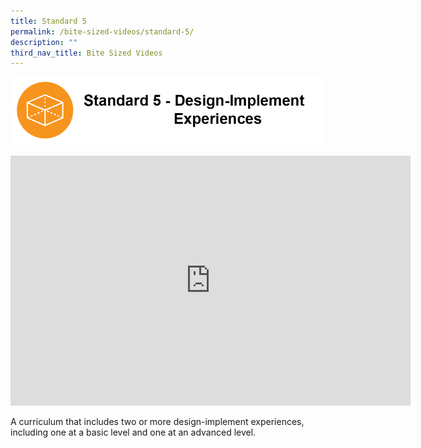 ```yaml
---
title: Standard 5
permalink: /bite-sized-videos/standard-5/
description: ""
third_nav_title: Bite Sized Videos
---
```

![](/images/cdio5.png)

<iframe width="640" height="400" src="https://www.youtube.com/embed/dY-XjCreEqA" title="YouTube video player" frameborder="0" allow="accelerometer; autoplay; clipboard-write; encrypted-media; gyroscope; picture-in-picture" allowfullscreen></iframe>

A curriculum that includes two or more design-implement experiences, including one at a basic level and one at an advanced level.